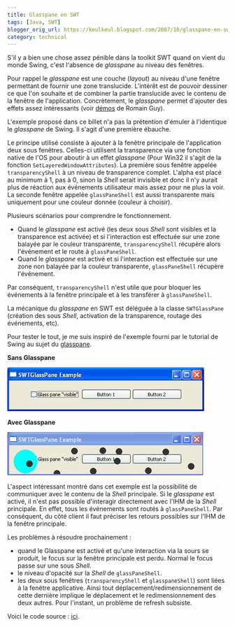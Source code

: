 ```yaml
---
title: Glasspane en SWT
tags: [Java, SWT]
blogger_orig_url: https://keulkeul.blogspot.com/2007/10/glasspane-en-swt.html
category: technical
---
```


S'il y a bien une chose assez pénible dans la toolkit SWT quand on vient du monde Swing, c'est l'absence de *glasspane* au niveau des fenêtres. 

Pour rappel le *glasspane* est une couche (*layout*) au niveau d'une fenêtre permettant de fournir une zone translucide. L'intérêt est de pouvoir dessiner ce que l'on souhaite et de combiner la partie translucide avec le contenu de la fenêtre de l'application. Concrètement, le *glasspane* permet d'ajouter des effets assez intéressants (voir [démos](http://www.curious-creature.org/) de Romain Guy).

L'exemple proposé dans ce billet n'a pas la prétention d'émuler à l'identique le *glasspane* de Swing. Il s'agit d'une première ébauche.

Le principe utilisé consiste à ajouter à la fenêtre principale de l'application deux sous fenêtres. Celles-ci utilisent la transparence via une fonction native de l'OS pour aboutir à un effet *glasspane* (Pour Win32 il s'agit de la fonction `SetLayeredWindowAttributes`). La première sous fenêtre appelée `transparencyShell` à un niveau de transparence complet. L'alpha est placé au minimum à 1, pas à 0, sinon la *Shell* serait invisible et donc il n'y aurait plus de réaction aux événements utilisateur mais assez pour ne plus la voir. La seconde fenêtre appelée `glassPaneShell` est aussi transparente mais uniquement pour une couleur donnée (couleur à choisir).  

Plusieurs scénarios pour comprendre le fonctionnement.

* Quand le *glasspane* est activé (les deux sous *Shell* sont visibles et la transparence est activée) et si l'interaction est effectuée sur une zone balayée par le couleur transparente, `transparencyShell` récupère alors l'événement et le route à `glassPaneShell`.
* Quand le *glasspane* est activé et si l'interaction est effectuée sur une zone non balayée par la couleur transparente, `glassPaneShell` récupère l'événement.

Par conséquent, `transparencyShell` n'est utile que pour bloquer les événements à la fenêtre principale et à les transférer à `glassPaneShell`.

La mécanique du *glasspane* en SWT est déléguée à la classe `SWTGlassPane` (création des sous *Shell*, activation de la transparence, routage des événements, etc).

Pour tester le tout, je me suis inspiré de l'exemple fourni par le tutorial de Swing au sujet du [glasspane](https://docs.oracle.com/javase/tutorial/uiswing/components/rootpane.html).

**Sans Glasspane**

![/images/glasspanedisabled.jpg](/images/glasspanedisabled.jpg)

**Avec Glasspane**

![/images/glasspaneenabled.jpg)](/images/glasspaneenabled.jpg)

L'aspect intéressant montré dans cet exemple est la possibilité de communiquer avec le contenu de la *Shell* principale. Si le *glasspane* est activé, il n'est pas possible d'interagir directement avec l'IHM de la *Shell* principale. En effet, tous les événements sont routés à `glassPaneShell`. Par conséquent, du côté client il faut préciser les retours possibles sur l'IHM de la fenêtre principale.  
  
Les problèmes à résoudre prochainement :  

* quand le Glasspane est activé et qu'une interaction via la sours se produit, le focus sur la fenêtre principale est perdu. Normal le focus passe sur une sous *Shell*.
* le niveau d'opacité sur la *Shell* de `glassPaneShell`.
* les deux sous fenêtres (`transparencyShell` et `glasspaneShell`) sont liées à la fenêtre applicative. Ainsi tout déplacement/redimensionnement de cette dernière implique le déplacement et le redimensionnement des deux autres. Pour l'instant, un problème de refresh subsiste.

Voici le code source : [ici](/files/swtglasspane.zip).
